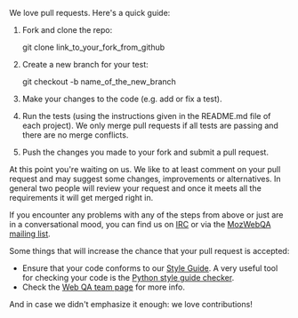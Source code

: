We love pull requests. Here's a quick guide:

1. Fork and clone the repo:

    git clone link_to_your_fork_from_github


2. Create a new branch for your test:

    git checkout -b name_of_the_new_branch


3. Make your changes to the code (e.g. add or fix a test).

4. Run the tests (using the instructions given in the README.md file of each project). We only merge pull requests if all tests are passing and there are no merge conflicts.

5. Push the changes you made to your fork and submit a pull request.

At this point you're waiting on us. We like to at least comment on your pull request and may suggest some changes, improvements or alternatives. In general two people will review your request and once it meets all the requirements it will get merged right in.

If you encounter any problems with any of the steps from above or just are in a conversational mood, you can find us on [IRC](irc://irc.mozilla.org/#mozwebqa) or via the [MozWebQA mailing list](mailto:mozwebqa@mozilla.org).

Some things that will increase the chance that your pull request is accepted:

* Ensure that your code conforms to our [Style Guide](https://wiki.mozilla.org/QA/Execution/Web_Testing/Docs/Automation/StyleGuide). A very useful tool for checking your code is the [Python style guide checker](http://pypi.python.org/pypi/pep8).
* Check the [Web QA team page](https://quality.mozilla.org/teams/web-qa/) for more info.

And in case we didn't emphasize it enough: we love contributions!
